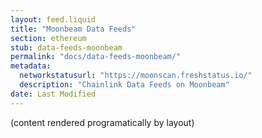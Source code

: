 ```yaml
---
layout: feed.liquid
title: "Moonbeam Data Feeds"
section: ethereum
stub: data-feeds-moonbeam
permalink: "docs/data-feeds-moonbeam/"
metadata:
  networkstatusurl: "https://moonscan.freshstatus.io/"
  description: "Chainlink Data Feeds on Moonbeam"
date: Last Modified
---
```

(content rendered programatically by layout)
